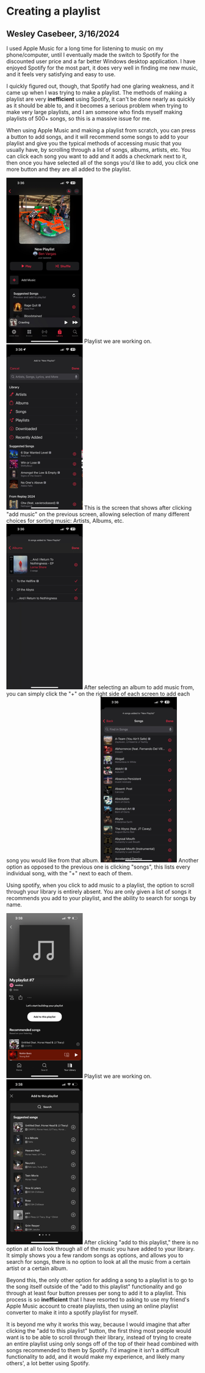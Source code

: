 # Creating a playlist
## Wesley Casebeer, 3/16/2024
I used Apple Music for a long time for listening to music on my phone/computer, until I eventually made the switch to Spotify for the discounted user price and a far better Windows desktop application. I have enjoyed Spotify for the most part, it does very well in finding me new music, and it feels very satisfying and easy to use. 

I quickly figured out, though, that Spotify had one glaring weakness, and it came up when I was trying to make a playlist. The methods of making a playlist are very **inefficient** using Spotify, it can't be done nearly as quickly as it should be able to, and it becomes a serious problem when trying to make very large playlists, and I am someone who finds myself making playlists of 500+ songs, so this is a massive issue for me. 

When using Apple Music and making a playlist from scratch, you can press a button to add songs, and it will recommend some songs to add to your playlist and give you the typical methods of accessing music that you usually have, by scrolling through a list of songs, albums, artists, etc. You can click each song you want to add and it adds a checkmark next to it, then once you have selected all of the songs you'd like to add, you click one more button and they are all added to the playlist.

<img src="assets/itunes1.png" width="200"> Playlist we are working on.
<img src="assets/itunes2.png" width="200"> This is the screen that shows after clicking "add music" on the previous screen, allowing selection of many different choices for sorting music: Artists, Albums, etc.
<img src="assets/itunes3.png" width="200"> After selecting an album to add music from, you can simply click the "+" on the right side of each screen to add each song you would like from that album.
<img src="assets/itunes4.png" width="200"> Another option as opposed to the previous one is clicking "songs", this lists every individual song, with the "+" next to each of them.

Using spotify, when you click to add music to a playlist, the option to scroll through your library is entirely absent. You are only given a list of songs it recommends you add to your playlist, and the ability to search for songs by name. 

<img src="assets/spotify1.png" width="200"> Playlist we are working on.
<img src="assets/spotify2.png" width="200"> After clicking "add to this playlist," there is no option at all to look through all of the music you have added to your library. It simply shows you a few random songs as options, and allows you to search for songs, there is no option to look at all the music from a certain artist or a certain album.

Beyond this, the only other option for adding a song to a playlist is to go to the song itself outside of the "add to this playlist" functionality and go through at least four button presses per song to add it to a playlist. This process is so **inefficient** that I have resorted to asking to use my friend's Apple Music account to create playlists, then using an online playlist converter to make it into a spotify playlist for myself. 

It is beyond me why it works this way, because I would imagine that after clicking the "add to this playlist" button, the first thing most people would want is to be able to scroll through their library, instead of trying to create an entire playlist using only songs off of the top of their head combined with songs recommended to them by Spotify. I'd imagine it isn't a difficult functionality to add, and it would make my experience, and likely many others', a lot better using Spotify.
